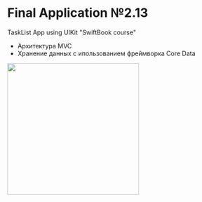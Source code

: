 # Final Application №2.13
TaskList App using UIKit "SwiftBook course"

- Архитектура MVC
- Хранение данных с ипользованием фреймворка Core Data

<img src="https://user-images.githubusercontent.com/93527566/185381802-05d8bff6-db07-4172-bbe2-697191dd2f91.gif" style="width:300px;"/>

